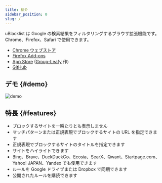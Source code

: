 ```yaml
---
title: 紹介
sidebar_position: 0
slug: /
---
```


uBlacklist は Google の検索結果をフィルタリングするブラウザ拡張機能です。Chrome、Firefox、Safari で使用できます。

- [Chrome ウェブストア](https://chrome.google.com/webstore/detail/ublacklist/pncfbmialoiaghdehhbnbhkkgmjanfhe/)
- [Firefox Add-ons](https://addons.mozilla.org/ja/firefox/addon/ublacklist/)
- [App Store](https://apps.apple.com/jp/app/ublacklist-for-safari/id1547912640) ([Group-Leafy](https://github.com/HoneyLuka/uBlacklist/tree/safari-port/safari-project) 作)
- [GitHub](https://github.com/iorate/ublacklist)

## デモ {#demo}

![demo](/img/demo.gif)

## 特長 {#features}

- ブロックするサイトを一瞬たりとも表示しません
- マッチパターンまたは正規表現でブロックするサイトの URL を指定できます
- 正規表現でブロックするサイトのタイトルを指定できます
- サイトをハイライトできます
- Bing、Brave、DuckDuckGo、Ecosia、SearX、Qwant、Startpage.com、Yahoo! JAPAN、Yandex でも使用できます
- ルールを Google ドライブまたは Dropbox で同期できます
- 公開されたルールを購読できます
